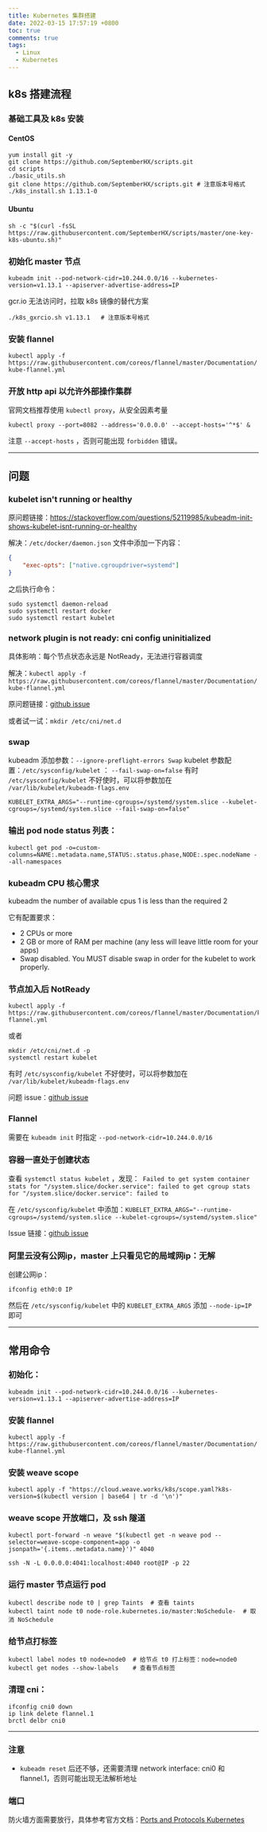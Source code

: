```yaml
---
title: Kubernetes 集群搭建
date: 2022-03-15 17:57:19 +0800
toc: true
comments: true
tags:
  - Linux
  - Kubernetes
---
```


## k8s 搭建流程

### 基础工具及 k8s 安装

#### CentOS

```shell
yum install git -y
git clone https://github.com/SeptemberHX/scripts.git
cd scripts
./basic_utils.sh
git clone https://github.com/SeptemberHX/scripts.git # 注意版本号格式
./k8s_install.sh 1.13.1-0
```

#### Ubuntu

```shell
sh -c "$(curl -fsSL https://raw.githubusercontent.com/SeptemberHX/scripts/master/one-key-k8s-ubuntu.sh)"
```

### 初始化 master 节点

`kubeadm init --pod-network-cidr=10.244.0.0/16 --kubernetes-version=v1.13.1 --apiserver-advertise-address=IP`

gcr.io 无法访问时，拉取 k8s 镜像的替代方案

```shell
./k8s_gxrcio.sh v1.13.1   # 注意版本号格式
```

### 安装 flannel

`kubectl apply -f https://raw.githubusercontent.com/coreos/flannel/master/Documentation/kube-flannel.yml`

### 开放 http api 以允许外部操作集群

官网文档推荐使用 `kubectl proxy`，从安全因素考量

```shell
kubectl proxy --port=8082 --address='0.0.0.0' --accept-hosts='^*$' &
```
注意 `--accept-hosts` ，否则可能出现 `forbidden` 错误。

------

## 问题

### kubelet isn't running or healthy

原问题链接：https://stackoverflow.com/questions/52119985/kubeadm-init-shows-kubelet-isnt-running-or-healthy

解决：`/etc/docker/daemon.json` 文件中添加一下内容：
```json
{
    "exec-opts": ["native.cgroupdriver=systemd"]
}
```
之后执行命令：
```shell
sudo systemctl daemon-reload
sudo systemctl restart docker
sudo systemctl restart kubelet
```

### network plugin is not ready: cni config uninitialized

具体影响：每个节点状态永远是 NotReady，无法进行容器调度

解决：`kubectl apply -f https://raw.githubusercontent.com/coreos/flannel/master/Documentation/kube-flannel.yml`

原问题链接：[github issue](https://github.com/kubernetes/kubeadm/issues/1031#issuecomment-410253279)

或者试一试：`mkdir /etc/cni/net.d`

### swap

kubeadm 添加参数：`--ignore-preflight-errors Swap`
kubelet 参数配置：`/etc/sysconfig/kubelet` ： `--fail-swap-on=false`
有时 `/etc/sysconfig/kubelet` 不好使时，可以将参数加在 `/var/lib/kubelet/kubeadm-flags.env` 
```shell
KUBELET_EXTRA_ARGS="--runtime-cgroups=/systemd/system.slice --kubelet-cgroups=/systemd/system.slice --fail-swap-on=false"
```

### 输出 pod node status 列表：

`kubectl get pod -o=custom-columns=NAME:.metadata.name,STATUS:.status.phase,NODE:.spec.nodeName --all-namespaces`

### kubeadm CPU 核心需求

kubeadm the number of available cpus 1 is less than the required 2

它有配置要求：
* 2 CPUs or more
* 2 GB or more of RAM per machine (any less will leave little room for your apps)
* Swap disabled. You MUST disable swap in order for the kubelet to work properly.

### 节点加入后 NotReady

```shell
kubectl apply -f https://raw.githubusercontent.com/coreos/flannel/master/Documentation/kube-flannel.yml
```

或者
```shell
mkdir /etc/cni/net.d -p
systemctl restart kubelet
```

有时 `/etc/sysconfig/kubelet` 不好使时，可以将参数加在 `/var/lib/kubelet/kubeadm-flags.env` 

问题 issue：[github issue](<https://github.com/kubernetes/kubeadm/issues/1031#issuecomment-410253279>)

### Flannel

需要在 `kubeadm init` 时指定 `--pod-network-cidr=10.244.0.0/16` 

### 容器一直处于创建状态

查看 `systemctl status kubelet` ，发现：` Failed to get system container stats for "/system.slice/docker.service": failed to get cgroup stats for "/system.slice/docker.service": failed to`

在 `/etc/sysconfig/kubelet` 中添加：`KUBELET_EXTRA_ARGS="--runtime-cgroups=/systemd/system.slice --kubelet-cgroups=/systemd/system.slice"`

Issue 链接：[github issue](https://github.com/kubernetes/kops/issues/4049)

### 阿里云没有公网ip，master 上只看见它的局域网ip：无解

创建公网ip：

`ifconfig eth0:0 IP`

然后在 `/etc/sysconfig/kubelet` 中的 `KUBELET_EXTRA_ARGS` 添加 `--node-ip=IP` 即可

------

## 常用命令

### 初始化：

`kubeadm init --pod-network-cidr=10.244.0.0/16 --kubernetes-version=v1.13.1 --apiserver-advertise-address=IP`

### 安装 flannel

`kubectl apply -f https://raw.githubusercontent.com/coreos/flannel/master/Documentation/kube-flannel.yml`

### 安装 weave scope

`kubectl apply -f "https://cloud.weave.works/k8s/scope.yaml?k8s-version=$(kubectl version | base64 | tr -d '\n')"`

### weave scope 开放端口，及 ssh 隧道

`kubectl port-forward -n weave "$(kubectl get -n weave pod --selector=weave-scope-component=app -o jsonpath='{.items..metadata.name}')" 4040`

`ssh -N -L 0.0.0.0:4041:localhost:4040 root@IP -p 22`

### 运行 master 节点运行 pod

```shell
kubectl describe node t0 | grep Taints  # 查看 taints
kubectl taint node t0 node-role.kubernetes.io/master:NoSchedule-  # 取消 NoSchedule
```

### 给节点打标签

```shell
kubectl label nodes t0 node=node0  # 给节点 t0 打上标签：node=node0
kubectl get nodes --show-labels    # 查看节点标签
```

### 清理 cni：

```shell
ifconfig cni0 down
ip link delete flannel.1
brctl delbr cni0
```

------

### 注意

- `kubeadm reset` 后还不够，还需要清理 network interface: cni0 和 flannel.1，否则可能出现无法解析地址

### 端口

防火墙方面需要放行，具体参考官方文档：[Ports and Protocols Kubernetes](https://kubernetes.io/docs/reference/ports-and-protocols/)